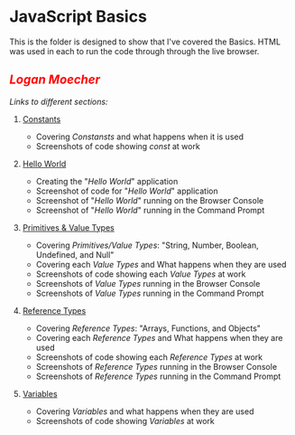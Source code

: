 # JavaScript Basics
This is the folder is designed to show that I've covered the Basics.
HTML was used in each to run the code through through the live browser.

## <span style="color:red"> *Logan Moecher* </span>

*Links to different sections:*

1. [Constants](constants/README.md "Constants README.md file")
    - Covering *Constansts* and what happens when it is used
    - Screenshots of code showing *const* at work

2. [Hello World](hello_world/README.md "Hello World README.md file")
    - Creating the "*Hello World*" application
    - Screenshot of code for "*Hello World*" application
    - Screenshot of "*Hello World*" running on the Browser Console
    - Screenshot of "*Hello World*" running in the Command Prompt
 
3. [Primitives & Value Types](primitives_value_types/README.md "Primitives & Value Types file")
    - Covering *Primitives/Value Types*: "String, Number, Boolean, Undefined, and Null"
    - Covering each *Value Types* and What happens when they are used
    - Screenshots of code showing each *Value Types* at work
    - Screenshots of *Value Types* running in the Browser Console
    - Screenshots of *Value Types* running in the Command Prompt

4. [Reference Types](reference_types/README.md "Reference Types file")
    - Covering *Reference Types*: "Arrays, Functions, and Objects"
    - Covering each *Reference Types* and What happens when they are used 
    - Screenshots of code showing each *Reference Types* at work
    - Screenshots of *Reference Types* running in the Browser Console
    - Screenshots of *Reference Types* running in the Command Prompt

5. [Variables](variables/README.md "Variables README.md file")
    - Covering *Variables* and what happens when they are used
    - Screenshots of code showing *Variables* at work
